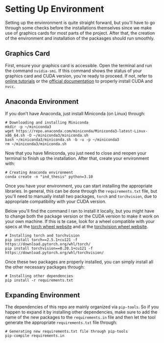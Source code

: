 # Setting Up Environment

Setting up the envinronment is quite straight forward, but you'll have to go through some checks before the installations themselves since we make use of graphics cards for most parts of the project. After that, the creation of the environment and installation of the packasges should run smoothly.

## Graphics Card

First, ensure your graphics card is accessible. Open the terminal and run the command `nvidia-smi`. If this command shows the status of your graphics card and CUDA version, you're ready to proceed. If not, refer to [online tutorials](https://www.cherryservers.com/blog/install-cuda-ubuntu) or the [official documentation](https://docs.nvidia.com/cuda/cuda-installation-guide-linux/) to properly install CUDA and `nvcc`.

## Anaconda Environment

If you don't have Anaconda, just install Miniconda (on Linux) through:

```
# Downloading and installing Miniconda
mkdir -p ~/miniconda3
wget https://repo.anaconda.com/miniconda/Miniconda3-latest-Linux-x86_64.sh -O ~/miniconda3/miniconda.sh
bash ~/miniconda3/miniconda.sh -b -u -p ~/miniconda3
rm ~/miniconda3/miniconda.sh
```

Now that you have Miniconda, you just need to close and reopen your terminal to finish up the installation. After that, create your environment with:

```
# Creating Anaconda environment
conda create -n "ind_thesis" python=3.10
```

Once you have your environment, you can start installing the appropriate libraries. In general, this can be done through the `requirements.txt` file, but you'll need to manually install two packages, `torch` and `torchvision`, due to appropriate compatibility with your CUDA version.

Below you'll find the command I ran to install it locally, but you might have to change both the package version or the CUDA version to make it work on your own machine. If this is te case, look for a wheel compatible with your specs at the [torch wheel website](https://download.pytorch.org/whl/torch/) and at the [torchvision wheel website](https://download.pytorch.org/whl/torchvision/).

```
# Installing torch and torchvision
pip install torch==2.5.1+cu121 -f https://download.pytorch.org/whl/torch/
pip install torchvision==0.20.1+cu121 -f https://download.pytorch.org/whl/torchvision/
```

Once these two packages are properly installed, you can simply install all the other necessary packages through:

```
# Installing other dependencies
pip install -r requirements.txt
```

## Expanding Environment

The dependencies of this repo are mainly organized via `pip-tools`. So if you happen to expand it by installing other dependencies, make sure to add the name of the new packages to the `requirements.in` file and then let the tool generate the appropriate `requirements.txt` file through:

```
# Generating new requirements.txt file through pip-tools
pip-compile requirements.in
```